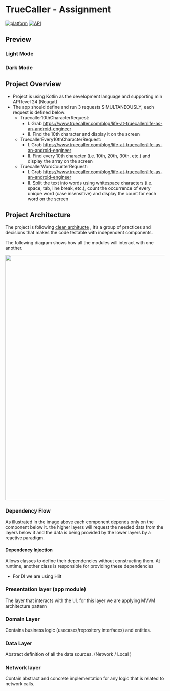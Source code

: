 # TrueCaller - Assignment

[![platform](https://img.shields.io/badge/platform-Android-yellow.svg)](https://www.android.com)
[![API](https://img.shields.io/badge/API-24%2B-brightgreen.svg?style=flat)](https://android-arsenal.com/api?level=24)

## Preview

### Light Mode


### Dark Mode


## Project Overview

- Project is using Kotlin as the development language and supporting min API level 24 (Nougat)
- The app should define and run 3 requests SIMULTANEOUSLY, each request is defined below:
    - Truecaller10thCharacterRequest:
        - I. Grab https://www.truecaller.com/blog/life-at-truecaller/life-as-an-android-engineer
        - II. Find the 10th character and display it on the screen
    - TruecallerEvery10thCharacterRequest:
        - I. Grab https://www.truecaller.com/blog/life-at-truecaller/life-as-an-android-engineer
        - II. Find every 10th character (i.e. 10th, 20th, 30th, etc.) and display the array on the
          screen
    - TruecallerWordCounterRequest:
        - I. Grab https://www.truecaller.com/blog/life-at-truecaller/life-as-an-android-engineer
        - II. Split the text into words using whitespace characters (i.e. space, tab, line break,
          etc.), count the occurrence of every unique word (case insensitive) and display the count
          for each word on the screen

## Project Architecture

The project is
following [clean architucte](https://blog.cleancoder.com/uncle-bob/2012/08/13/the-clean-architecture.html)
, It’s a group of practices and decisions that makes the code testable with independent components.

The following diagram shows how all the modules will interact with one another.

<img src="https://user-images.githubusercontent.com/6612154/212491877-f1c61095-41e6-47f3-839a-48e9042500b3.png"  width=772 height=772  />

### Dependency Flow

As illustrated in the image above each component depends only on the component below it. the higher
layers will request the needed data from the layers below it and the data is being provided by the
lower layers by a reactive paradigm.

#### Dependency Injection

Allows classes to define their dependencies without constructing them. At runtime, another class is
responsible for providing these dependencies

* For DI we are using Hilt

### Presentation layer (app module)

The layer that interacts with the UI. for this layer we are applying MVVM architecture pattern

### Domain Layer

Contains business logic (usecases/repository interfaces) and entities.

### Data Layer

Abstract definition of all the data sources. (Network / Local )

### Network layer

Contain abstract and concrete implementation for any logic that is related to network calls.
